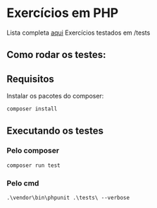 # Exercícios em PHP

Lista completa [aqui](https://wiki.python.org.br/ListaDeExercicios)
Exercícios testados em /tests

## Como rodar os testes:

## Requisitos
Instalar os pacotes do composer:
```
composer install
```
## Executando os testes
### Pelo composer
```
composer run test
```

### Pelo cmd
```
.\vendor\bin\phpunit .\tests\ --verbose
```
